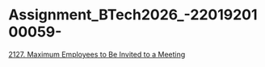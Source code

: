 # Assignment_BTech2026_-2201920100059-
[2127. Maximum Employees to Be Invited to a Meeting](https://leetcode.com/problems/maximum-employees-to-be-invited-to-a-meeting/description/)
